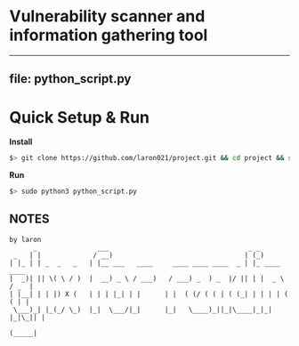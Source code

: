 # Vulnerability scanner and information gathering tool


---
file: python_script.py
---

# Quick Setup & Run
**Install**
```bash
$> git clone https://github.com/laron021/project.git && cd project && sudo python3 python_script.py
```
**Run**
```bash
$> sudo python3 python_script.py
```


## NOTES
```
by laron
      _               ___                                   _ _             
 _   | |             / __)                                 | (_)            
| |_ | | _  _   _   | |__ ___   ____     ____ ____ ____  _ | |_ ____   ____ 
|  _)| || \( \ / )  |  __) _ \ / ___)   / ___) _  ) _  |/ || | |  _ \ / _  |
| |__| | | |) X (   | | | |_| | |      | |  ( (/ ( ( | ( (_| | | | | ( ( | |
 \___)_| |_(_/ \_)  |_|  \___/|_|      |_|   \____)_||_|\____|_|_| |_|\_|| |
                                                                     (_____| 
```



